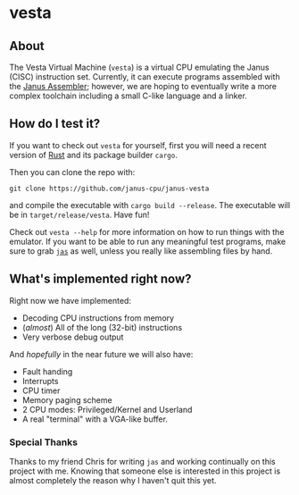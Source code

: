 # vesta

## About
The Vesta Virtual Machine (`vesta`) is a virtual CPU emulating the Janus (CISC) instruction set.
Currently, it can execute programs assembled with the [Janus Assembler](https://github.com/janus-cpu/janus-jas);
however, we are hoping to eventually write a more complex toolchain including a small C-like language and a linker.

## How do I test it?
If you want to check out `vesta` for yourself, first you will need a recent version of [Rust](https://www.rust-lang.org/) and its package builder `cargo`.

Then you can clone the repo with:
```
git clone https://github.com/janus-cpu/janus-vesta
```
and compile the executable with `cargo build --release`. The executable will be in `target/release/vesta`. Have fun!

Check out `vesta --help` for more information on how to run things with the emulator. If you want to be able to run any meaningful test programs, make sure to grab [`jas`](https://github.com/janus-cpu/janus-jas) as well, unless you really like assembling files by hand.

## What's implemented right now?
Right now we have implemented:
* Decoding CPU instructions from memory
* (*almost*) All of the long (32-bit) instructions
* Very verbose debug output

And *hopefully* in the near future we will also have:
* Fault handing
* Interrupts
* CPU timer
* Memory paging scheme
* 2 CPU modes: Privileged/Kernel and Userland
* A real "terminal" with a VGA-like buffer.

### Special Thanks
Thanks to my friend Chris for writing `jas` and working continually on this project with me. Knowing that someone else is interested in this project is almost completely the reason why I haven't quit this yet.
